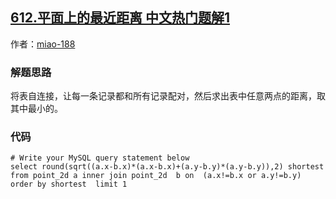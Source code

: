 ## [612.平面上的最近距离 中文热门题解1](https://leetcode.cn/problems/shortest-distance-in-a-plane/solutions/100000/qiang-zhi-di-qia-er-ji-bao-li-qiu-jie-by-11gc)

作者：[miao-188](https://leetcode.cn/u/miao-188)
### 解题思路
将表自连接，让每一条记录都和所有记录配对，然后求出表中任意两点的距离，取其中最小的。

### 代码

```mysql
# Write your MySQL query statement below
select round(sqrt((a.x-b.x)*(a.x-b.x)+(a.y-b.y)*(a.y-b.y)),2) shortest  from point_2d a inner join point_2d  b on  (a.x!=b.x or a.y!=b.y)
order by shortest  limit 1
```